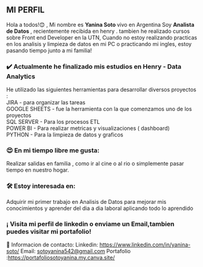 
<h2>MI PERFIL</h2>

Hola a todos!😊 , 
Mi nombre es <strong> Yanina Soto </strong> vivo en Argentina
Soy <strong> Analista de Datos </strong>, recientemente recibida en henry .
tambien he realizado cursos sobre Front end Developer en la UTN,
Cuando no estoy realizando practicas en los analisis y limpieza de datos en mi PC o practicando mi ingles,
estoy pasando tiempo junto a mi familia!

<h3>✔️ Actualmente he finalizado mis estudios en Henry - Data Analytics </h3>
He utilizado las siguientes herramientas para desarrollar diversos proyectos :

<br>
JIRA - para organizar las tareas
<br>
GOOGLE SHEETS - fue la herramienta con la que comenzamos uno de los proyectos
<br>
SQL SERVER - Para los procesos ETL
<br>
POWER BI - Para realizar metricas y visualizaciones ( dashboard)
<br>
PYTHON - Para la limpieza de datos y graficos
<br>

<h3>😍 En mi tiempo libre me gusta:</h3>
Realizar salidas en familia , como ir al cine o al rio o simplemente pasar tiempo en nuestro hogar.


<h3>🛠 Estoy interesada en:</h3>
Adquirir mi primer trabajo en Analisis de Datos para mejorar mis conocimientos y aprender del dia a dia laboral aplicando todo lo aprendido 

<h3> ¡ Visita mi perfil de linkedin o enviame un Email,tambien puedes visitar mi portafolio!</h3>

📲  Informacion de contacto:
Linkedin: https://www.linkedin.com/in/yanina-soto/
Email: sotoyanina542@gmail.com
Portafolio :https://portafoliosotoyanina.my.canva.site/
